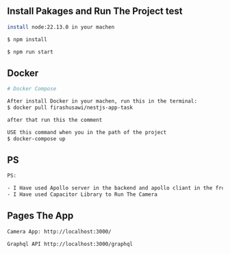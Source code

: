 
## Install Pakages and Run The Project test
```bash
install node:22.13.0 in your machen

$ npm install

$ npm run start

```


## Docker
```bash
# Docker Compose

After install Docker in your machen, run this in the terminal:
$ docker pull firashusawi/nestjs-app-task

after that run this the comment

USE this command when you in the path of the project
$ docker-compose up

```

## PS

```bash
PS:

- I Have used Apollo server in the backend and apollo cliant in the frontend
- I Have used Capacitor Library to Run The Camera
```


## Pages The App

```bash
Camera App: http://localhost:3000/

Graphql API http://localhost:3000/graphql
```
